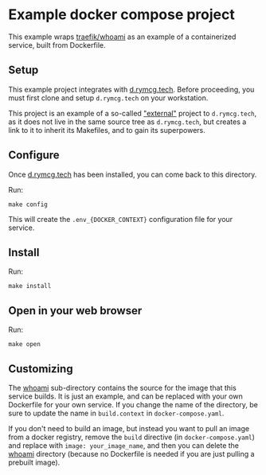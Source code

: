 # Example docker compose project

This example wraps [traefik/whoami](https://github.com/traefik/whoami)
as an example of a containerized service, built from Dockerfile.

## Setup

This example project integrates with
[d.rymcg.tech](https://github.com/EnigmaCurry/d.rymcg.tech#readme).
Before proceeding, you must first clone and setup `d.rymcg.tech` on
your workstation.

This project is an example of a so-called
["external"](https://github.com/enigmacurry/d.rymcg.tech#integrating-external-projects)
project to `d.rymcg.tech`, as it does not live in the same source tree
as `d.rymcg.tech`, but creates a link to it to inherit its Makefiles,
and to gain its superpowers.

## Configure

Once
[d.rymcg.tech](https://github.com/EnigmaCurry/d.rymcg.tech#readme) has
been installed, you can come back to this directory.

Run:

```
make config
```

This will create the `.env_{DOCKER_CONTEXT}` configuration file for
your service.

## Install

Run:

```
make install
```

## Open in your web browser

Run:

```
make open
```

## Customizing

The [whoami](whoami) sub-directory contains the source for the image
that this service builds. It is just an example, and can be replaced
with your own Dockerfile for your own service. If you change the name
of the directory, be sure to update the name in `build.context` in
`docker-compose.yaml`.

If you don't need to build an image, but instead you want to pull an
image from a docker registry, remove the `build` directive (in
`docker-compose.yaml`) and replace with `image: your_image_name`, and
then you can delete the [whoami](whoami) directory (because no
Dockerfile is needed if you are just pulling a prebuilt image).

